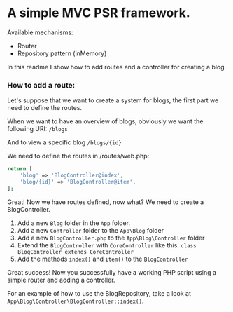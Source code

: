 # A simple MVC PSR framework.

Available mechanisms:

- Router
- Repository pattern (inMemory)

In this readme I show how to add routes and a controller for creating a blog.

### How to add a route:

Let's suppose that we want to create a system for blogs, the first part we need to define the routes.

When we want to have an overview of blogs, obviously we want the following URI: `/blogs` 

And to view a specific blog `/blogs/{id}`

We need to define the routes in /routes/web.php:

```php
return [
    'blog' => 'BlogController@index',
    'blog/{id}' => 'BlogController@item',
];
```

Great! Now we have routes defined, now what? We need to create a BlogController.

1. Add a new `Blog` folder in the `App` folder.
2. Add a new `Controller` folder to the `App\Blog` folder
3. Add a new `BlogController.php` to the `App\Blog\Controller` folder 
4. Extend the `BlogController` with `CoreController` like this: `class BlogController extends CoreController`
5. Add the methods `index()` and `item()` to the `BlogController`

Great success! Now you successfully have a working PHP script using a simple router and adding a controller.

For an example of how to use the BlogRepository, take a look at `App\Blog\Controller\BlogController::index()`. 

